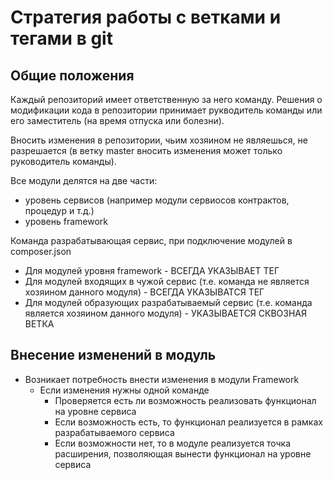 # Стратегия работы с ветками и тегами в git

## Общие положения

Каждый репозиторий имеет ответственную за него команду. Решения о модификации кода в репозитории принимает рукводитель 
команды или его заместитель (на время отпуска или болезни).

Вносить изменения в репозитории, чьим хозяином не являешься, не разрешается (в ветку master вносить изменения может только
руководитель команды).

Все модули делятся на две части:

- уровень сервисов (например модули сервиосов контрактов, процедур и т.д.)
- уровень framework

Команда разрабатывающая сервис, при подключение модулей в composer.json

- Для модулей уровня framework - ВСЕГДА УКАЗЫВАЕТ ТЕГ
- Для модулей входящих в чужой сервис (т.е. команда не является хозяином данного модуля) - ВСЕГДА УКАЗЫВАТСЯ ТЕГ
- Для модулей образующих разрабатываемый сервис (т.е. команда является хозяином данного модуля) - УКАЗЫВАЕТСЯ СКВОЗНАЯ ВЕТКА

## Внесение изменений в модуль

- Возникает потребность внести изменения в модули Framework
    - Если изменения нужны одной команде
        - Проверяется есть ли возможность реализовать функционал на уровне сервиса
        - Если возможность есть, то функционал реализуется в рамках разрабатываемого сервиса
        - Если возможности нет, то в модуле реализуется точка расширения, позволяющая вынести функционал на уровне сервиса



